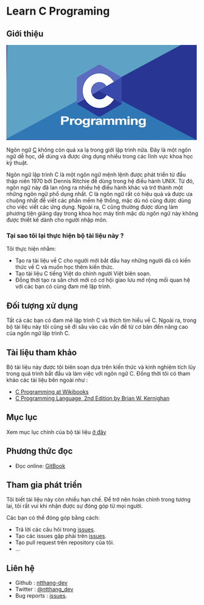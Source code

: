 # Learn C Programing

## Giới thiệu

![](.gitbook/assets/c-programming-online-training-nareshit.jpg)

Ngôn ngữ [C](https://bitly.com.vn/kjx298) không còn quá xa lạ trong giới lập trình nữa. Đây là một ngôn ngữ dễ học, dễ dùng và được ứng dụng nhiều trong các lĩnh vực khoa học kỹ thuật.

Ngôn ngữ lập trình C là một ngôn ngữ mệnh lệnh được phát triển từ đầu thập niên 1970 bởi Dennis Ritchie để dùng trong hệ điều hành UNIX. Từ đó, ngôn ngữ này đã lan rộng ra nhiều hệ điều hành khác và trở thành một những ngôn ngữ phổ dụng nhất. C là ngôn ngữ rất có hiệu quả và được ưa chuộng nhất để viết các phần mềm hệ thống, mặc dù nó cũng được dùng cho việc viết các ứng dụng. Ngoài ra, C cũng thường được dùng làm phương tiện giảng dạy trong khoa học máy tính mặc dù ngôn ngữ này không được thiết kế dành cho người nhập môn.

### Tại sao tôi lại thực hiện bộ tài liệu này ?

Tôi thực hiện nhằm:

* Tạo ra tài liệu về C cho người mới bắt đầu hay những người đã có kiến thức về C và muốn học thêm kiến thức.
* Tạo tài liệu C tiếng Việt do chính người Việt biên soạn.
* Đồng thời tạo ra sân chơi mới có cơ hội giao lưu mở rộng mối quan hệ với các bạn có cùng đam mê lập trình.

## Đối tượng xử dụng

Tất cả các bạn có đam mê lập trình C và thích tìm hiểu về C. Ngoài ra, trong bộ tài liệu này tôi cũng sẽ đi sâu vào các vấn đề từ cơ bản đến nâng cao của ngôn ngữ lập trình C.

## Tài liệu tham khảo

Bộ tài liệu này được tôi biên soạn dựa trên kiến thức và kinh nghiệm tích lũy trong quá trình bắt đầu và làm việc với ngôn ngữ C. Đồng thời tôi có tham khảo các tài liệu bên ngoài như :

* [C Programming at Wikibooks](https://en.wikibooks.org/wiki/C_Programming/Why_learn_C%3F)
* [C Programming Language, 2nd Edition by Brian W. Kernighan](https://www.amazon.com/Programming-Language-2nd-Brian-Kernighan/dp/0131103628)

## Mục lục

Xem mục lục chính của bộ tài liệu [ở đây](https://github.com/ntthang-dev/Learn-C-programming-vi/tree/64139a2a0b5c93e53db229200f48af1420ae3b8c/SUMARY.md)

## Phương thức đọc

* Đọc online: [GitBook](https://ntthang-dev.gitbook.io/learn-c-programming-vi/)

## Tham gia phát triển

Tôi biết tài liệu này còn nhiều hạn chế. Để trở nên hoàn chỉnh trong tương lai, tôi rất vui khi nhận được sự đóng góp từ mọi người.

Các bạn có thể đóng góp bằng cách:

* Trả lời các câu hỏi trong [issues](https://github.com/ntthang-dev/Learn-C-programming-vi/issues).
* Tạo các issues gặp phải trên [issues](https://github.com/ntthang-dev/Learn-C-programming-vi/issues).
* Tạo pull request trên repository của tôi.
* ...

## Liên hệ

* Github : [ntthang-dev](https://github.com/ntthang-dev)
* Twitter : [@ntthang\_dev](https://twitter.com/ntthang_dev)
* Bug reports : [issues](https://github.com/ntthang-dev/Learn-C-programming-vi/issues).

